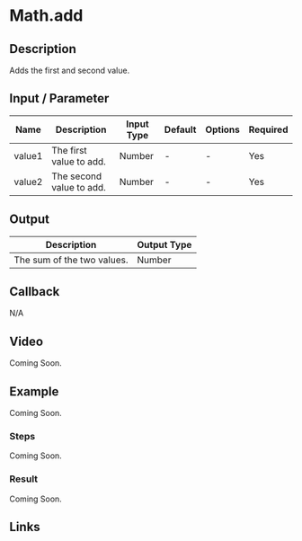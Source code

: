 # Math.add

## Description

Adds the first and second value.

## Input / Parameter

| Name | Description | Input Type | Default | Options | Required |
| ------ | ------ | ------ | ------ | ------ | ------ |
| value1 | The first value to add. | Number | - | - | Yes |
| value2 | The second value to add. | Number | - | - | Yes |

## Output

| Description | Output Type |
| ------ | ------ |
| The sum of the two values. | Number |

## Callback

N/A

## Video

Coming Soon.

## Example

Coming Soon.

### Steps

Coming Soon.

### Result

Coming Soon.

## Links